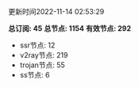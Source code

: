 更新时间2022-11-14 02:53:29

**总订阅: 45**
**总节点: 1154**
**有效节点: 292**
- ssr节点: 12
- v2ray节点: 219
- trojan节点: 55
- ss节点: 6
